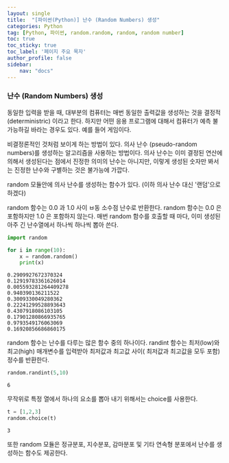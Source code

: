 ```yaml
---
layout: single
title:  "[파이썬(Python)] 난수 (Random Numbers) 생성"
categories: Python
tag: [Python, 파이썬, random.random, random, random number]
toc: true
toc_sticky: true
toc_label: '페이지 주요 목자'
author_profile: false
sidebar:
    nav: "docs"
---
```








### 난수 (Random Numbers) 생성
동일한 입력을 받을 때, 대부분의 컴퓨터는 매번 동일한 출력값을 생성하는 것을 결정적 (deterministric) 이라고 한다. 하지만 어떤 응용 프로그램에 대해서 컴퓨터가 예측 불가능하길 바라는 경우도 있다. 예를 들어 게임이다.

비결정론적인 것처럼 보이게 하는 방법이 있다. 의사 난수 (pseudo-random numbers)를 생성하는 알고리즘을 사용하는 방법이다. 의사 난수는 이미 결정된 연산에 의해서 생성된다는 점에서 진정한 의미의 난수는 아니지만, 이렇게 생성된 숫자만 봐서는 진정한 난수와 구별하는 것은 불가능에 가깝다.

random 모듈안에 의사 난수를 생성하는 함수가 있다. (이하 의사 난수 대신 '랜덤'으로 하겠다)

random 함수는 0.0 과 1.0 사이 ㅂ동 소수점 난수로 반환한다. random 함수는 0.0 은 포함하지만 1.0 은 포함하지 않는다. 매번 random 함수를 호출할 때 마다, 이미 생성된 아주 긴 난수열에서 하나씩 하나씩 뽑아 쓴다.


```python
import random

for i in range(10):
    x = random.random()
    print(x)
```

    0.2909927672370324
    0.12919783361626014
    0.005593281264409278
    0.940390136211522
    0.3009330049280362
    0.22241299528893643
    0.4307918086103105
    0.17901280866935765
    0.9793549176063069
    0.16920856686860175
    

random 함수는 난수를 다루는 많은 함수 중의 하나이다. randint 함수는 최저(low)와 최고(high) 매개변수를 입력받아 최저값과 최고값 사이( 최저값과 최고값을 모두 포함) 정수를 반환한다.


```python
random.randint(5,10)
```




    6



무작위로 특정 열에서 하나의 요소를 뽑아 내기 위해서는 choice를 사용한다.


```python
t = [1,2,3]
random.choice(t)
```




    3



또한 random 모듈은 정규분포, 지수분포, 감마분포 및 기타 연속형 분포에서 난수를 생성하는 함수도 제공한다.
